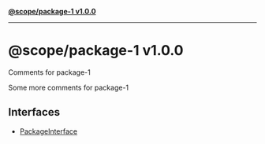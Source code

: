 [**@scope/package-1 v1.0.0**](README.md)

***

# @scope/package-1 v1.0.0

Comments for package-1

Some more comments for package-1

## Interfaces

- [PackageInterface](interfaces/PackageInterface.md)
